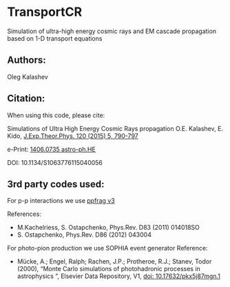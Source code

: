 # TransportCR
Simulation of ultra-high energy cosmic rays and EM cascade propagation based on 1-D transport equations

## Authors:
Oleg Kalashev

## Citation:
When using this code, please cite:

Simulations of Ultra High Energy Cosmic Rays propagation
O.E. Kalashev, E. Kido, [J.Exp.Theor.Phys. 120 (2015) 5, 790-797](https://link.springer.com/article/10.1134/S1063776115040056)

e-Print: [1406.0735 astro-ph.HE](https://arxiv.org/abs/1406.0735)

DOI: 10.1134/S1063776115040056

## 3rd party codes used:

For p-p interactions we use [ppfrag v3](http://sourceforge.net/projects/ppfrag)

References:
 - M.Kachelriess, S. Ostapchenko, Phys.Rev. D83 (2011) 014018SO
 - S. Ostapchenko, Phys.Rev. D86 (2012) 043004


For photo-pion production we use SOPHIA event generator
Reference:
 - Mücke, A.; Engel, Ralph; Rachen, J.P.; Protheroe, R.J.; Stanev, Todor (2000), “Monte Carlo simulations of photohadronic processes in astrophysics ”, Elsevier Data Repository, V1, [doi: 10.17632/pkx5j87mgn.1](https://elsevier.digitalcommonsdata.com/datasets/pkx5j87mgn/1)
